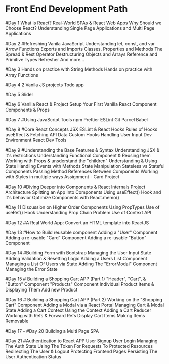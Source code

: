 # Front End Development Path

#Day 1
    What is React?
    Real-World SPAs & React Web Apps
    Why Should we Choose React?
    Understanding Single Page Applications and Multi Page Applications

#Day 2
    #Refreshing Vanila JavaScript
        Understanding let, const, and var
        Arrow Functions
        Exports and Imports
        Classes, Properties and Methods
        The Spread & Rest Operator
        Destructuring Objects and Arrays
        Reference and Primitive Types Refresher
        And more...

#Day 3
    Hands on practice with String Methods
    Hands on practice with Array Functions

#Day 4 
    2 Vanila JS projects
    Todo app
        
#Day 5
    Slider

#Day 6
    Vanilla React & Project Setup
    Your First Vanilla React Component
    Components & Props

#Day 7
    #Using JavaScript Tools
        npm
        Prettier
        ESLint
        Git
        Parcel
        Babel

#Day 8
    #Core React Concepts
        JSX
        ESLint & React
        Hooks
        Rules of Hooks
        useEffect & Fetching API Data
        Custom Hooks
        Handling User Input
        Dev Environment
        React Dev Tools

#Day 9
    #Understanding the Base Features & Syntax
        Understanding JSX & it's restrictions
        Understanding Functional Component & Reusing them
        Working with Props & unsderstand the "children"
        Understanding & Using State
        Handling Events with Methods
        State Manipulation
        Stateless vs Stateful Components
        Passing Method References Between Components
        Working with Styles in multiple ways
        Assignment - Card Project

#Day 10
    #Diving Deeper into Components & React Internals
        Project Architecture
        Splitting an App Into Components
        Using useEffect() Hook and it's behavior
        Optimize Components with React.memo()
        
#Day 11
    Discussion on Higher Order Components
    Using PropTypes
    Use of useRef() Hook
    Understanding Prop Chain Problem 
    Use of Context API

#Day 12
    #A Real World App: 
        Convert an HTML template into ReactJS

#Day 13
    #How to Build reusable component
        Adding a "User" Component
        Adding a re-usable "Card" Component
        Adding a re-usable "Button" Component

#Day 14
    #Building Form with Bootstrap
        Managing the User Input State
        Adding Validation & Resetting Logic
        Adding a Users List Component
        Managing a List Of Users via State
        Adding The "ErrorModal" Component
        Managing the Error State

#Day 15
    # Building a Shopping Cart APP (Part 1)
        "Header", "Cart", & "Button" Component
        "Products" Component
        Individual Product Items & Displaying Them
        Add new Product

#Day 16
    # Building a Shopping Cart APP (Part 2)
        Working on the "Shopping Cart" Component
        Adding a Modal via a React Portal
        Managing Cart & Modal State
        Adding a Cart Context
        Using the Context
        Adding a Cart Reducer
        Working with Refs & Forward Refs
        Display Cart Items
        Making Items Removable

#Day 17 - #Day 20
    Building a Multi Page SPA

#Day 21
    #Authentication to React APP
        User Signup
        User Login
        Managing The Auth State
        Using The Token For Requests To Protected Resources
        Redirecting The User & Logout
        Protecting Frontend Pages
        Persisting The User Authentication Status
